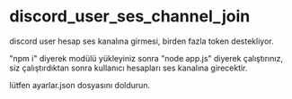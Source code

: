 # discord_user_ses_channel_join
discord user hesap ses kanalına girmesi, birden fazla token destekliyor.

"npm i" diyerek modülü yükleyiniz sonra "node app.js" diyerek çalıştırınız, siz çalıştırdıktan sonra kullanıcı hesapları ses kanalına girecektir.  

lütfen ayarlar.json dosyasını doldurun.